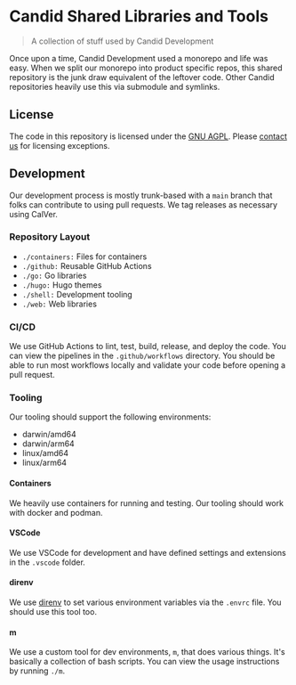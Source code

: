 # Candid Shared Libraries and Tools

> A collection of stuff used by Candid Development

Once upon a time, Candid Development used a monorepo and life was easy.  When we split our monorepo into product specific repos, this shared repository is the junk draw equivalent of the leftover code.  Other Candid repositories heavily use this via submodule and symlinks.

## License

The code in this repository is licensed under the [GNU AGPL](https://www.gnu.org/licenses/agpl-3.0.en.html).  Please [contact us](mailto:info@candid.dev) for licensing exceptions.

## Development

Our development process is mostly trunk-based with a `main` branch that folks can contribute to using pull requests.  We tag releases as necessary using CalVer.

### Repository Layout

- `./containers:` Files for containers
- `./github:` Reusable GitHub Actions
- `./go:` Go libraries
- `./hugo:` Hugo themes
- `./shell:` Development tooling
- `./web:` Web libraries

### CI/CD

We use GitHub Actions to lint, test, build, release, and deploy the code.  You can view the pipelines in the `.github/workflows` directory.  You should be able to run most workflows locally and validate your code before opening a pull request.

### Tooling

Our tooling should support the following environments:

- darwin/amd64
- darwin/arm64
- linux/amd64
- linux/arm64

#### Containers

We heavily use containers for running and testing.  Our tooling should work with docker and podman.

#### VSCode

We use VSCode for development and have defined settings and extensions in the `.vscode` folder.

#### direnv

We use [direnv](https://direnv.net/) to set various environment variables via the `.envrc` file.  You should use this tool too.

#### m

We use a custom tool for dev environments, `m`, that does various things.  It's basically a collection of bash scripts.  You can view the usage instructions by running `./m`.
